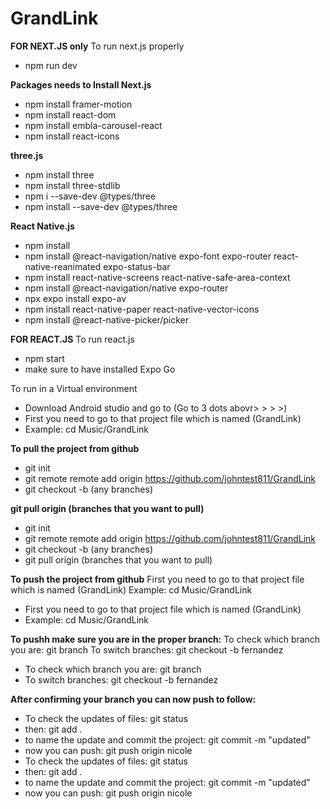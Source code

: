 # GrandLink
**FOR NEXT.JS only**
To run next.js properly
- npm run dev

**Packages needs to Install Next.js**
- npm install framer-motion
- npm install react-dom
- npm install embla-carousel-react
- npm install react-icons

**three.js**
- npm install three
- npm install three-stdlib
- npm i --save-dev @types/three
- npm install --save-dev @types/three

**React Native.js**
- npm install
- npm install @react-navigation/native expo-font expo-router react-native-reanimated expo-status-bar
- npm install react-native-screens react-native-safe-area-context
- npm install @react-navigation/native expo-router
- npx expo install expo-av
- npm install react-native-paper react-native-vector-icons
- npm install @react-native-picker/picker

**FOR REACT.JS**
To run react.js
- npm start
- make sure to have installed Expo Go

To run in a Virtual environment
- Download Android studio and go to (Go to 3 dots abovr> > > >)
- First you need to go to that project file which is named (GrandLink)
- Example: cd Music/GrandLink


**To pull the project from github**
- git init
- git remote remote add origin https://github.com/johntest811/GrandLink
- git checkout -b (any branches)

**git pull origin (branches that you want to pull)**
- git init
- git remote remote add origin https://github.com/johntest811/GrandLink
- git checkout -b (any branches)
- git pull origin (branches that you want to pull)

**To push the project from github**
First you need to go to that project file which is named (GrandLink)
Example: cd Music/GrandLink
- First you need to go to that project file which is named (GrandLink)
- Example: cd Music/GrandLink

**To pushh make sure you are in the proper branch:**
 To check which branch you are: git branch
 To switch branches: git checkout -b fernandez
- To check which branch you are: git branch
- To switch branches: git checkout -b fernandez

**After confirming your branch you can now push to follow:**
 -  To check the updates of files: git status
 - then: git add .
 - to name the update and commit the project: git commit -m "updated"
 - now you can push: git push origin nicole
 - To check the updates of files: git status
 - then: git add .
 - to name the update and commit the project: git commit -m "updated"
 - now you can push: git push origin nicole